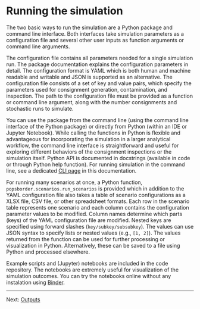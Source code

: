 # Running the simulation

The two basic ways to run the simulation are a Python package and command line interface. Both interfaces take simulation parameters as a configuration file and several other user inputs as function arguments or command line arguments.

The configuration file contains all parameters needed for a single simulation run. The package documentation explains the configuration parameters in detail. The configuration format is YAML which is both human and machine readable and writable and JSON is supported as an alternative. The configuration file consists of a set of key and value pairs, which specify the parameters used for consignment generation, contamination, and inspection.
The path to the configuration file must be provided as a function or command line argument, along with the number consignments and stochastic runs to simulate.

You can use the package from the command line (using the command line interface
of the Python package) or directly from Python (within an IDE or Jupyter Notebook).
While calling the functions in Python is flexible and advantageous for incorporating the simulation in a larger analytical workflow, the command line interface is straightforward and useful for exploring different behaviors of the consignment inspections or the simulation itself.
Python API is documented in docstrings (available in code or through Python help function). For running simulation in the command line,
see a dedicated [CLI page](cli.md) in this documentation.

For running many scenarios at once, a Python function, `popsborder.scenarios.run_scenarios` is provided which in addition to the YAML configuration file also takes a table of scenario configurations as a XLSX file, CSV file, or other spreadsheet formats. Each row in the scenario table represents one scenario and each column contains the configuration parameter values to be modified. Column names determine which parts (keys) of the YAML configuration file are modified. Nested keys are specified using forward slashes (`key/subkey/subsubkey`). The values can use JSON syntax to specify lists or nested values (e.g., `[1, 2]`). The values returned from the function can be used for further processing or visualization in Python. Alternatively, these can be saved to a file using Python and processed elsewhere.

Example scripts and (Jupyter) notebooks are included in the code repository.
The notebooks are extremely useful for visualization of the simulation outcomes.
You can try the notebooks online without any instalation using [Binder](binder.md).

---

Next: [Outputs](outputs.md)
